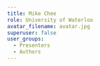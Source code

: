 ```yaml
---
title: Mike Chee
role: University of Waterloo
avatar_filename: avatar.jpg
superuser: false
user_groups:
  - Presenters
  - Authors
---
```

